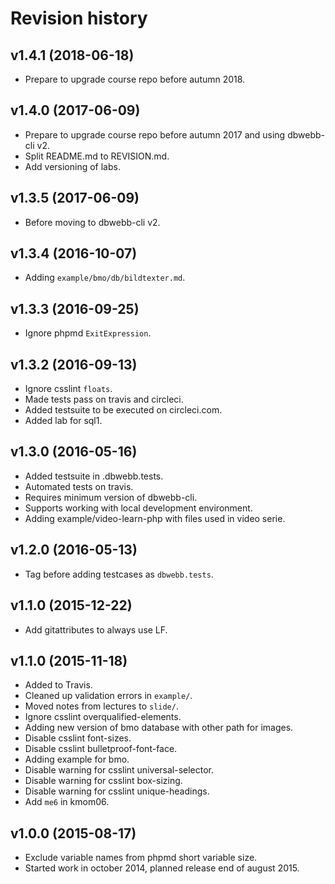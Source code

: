 Revision history
===================



v1.4.1 (2018-06-18)
-------------------

* Prepare to upgrade course repo before autumn 2018.



v1.4.0 (2017-06-09)
-------------------

* Prepare to upgrade course repo before autumn 2017 and using dbwebb-cli v2.
* Split README.md to REVISION.md.
* Add versioning of labs.



v1.3.5 (2017-06-09)
-------------------

* Before moving to dbwebb-cli v2.



v1.3.4 (2016-10-07)
-------------------

* Adding `example/bmo/db/bildtexter.md`.



v1.3.3 (2016-09-25)
-------------------

* Ignore phpmd `ExitExpression`.



v1.3.2 (2016-09-13)
-------------------

* Ignore csslint `floats`.
* Made tests pass on travis and circleci.
* Added testsuite to be executed on circleci.com.
* Added lab for sql1.



v1.3.0 (2016-05-16)
-------------------

* Added testsuite in .dbwebb.tests.
* Automated tests on travis.
* Requires minimum version of dbwebb-cli.
* Supports working with local development environment.
* Adding example/video-learn-php with files used in video serie.



v1.2.0 (2016-05-13)
-------------------

* Tag before adding testcases as `dbwebb.tests`.


v1.1.0 (2015-12-22)
-------------------

* Add gitattributes to always use LF.


v1.1.0 (2015-11-18)
-------------------

* Added to Travis.
* Cleaned up validation errors in `example/`.
* Moved notes from lectures to `slide/`.
* Ignore csslint overqualified-elements.
* Adding new version of bmo database with other path for images.
* Disable csslint font-sizes.
* Disable csslint bulletproof-font-face.
* Adding example for bmo.
* Disable warning for csslint universal-selector.
* Disable warning for csslint box-sizing.
* Disable warning for csslint unique-headings.
* Add `me6` in kmom06.


v1.0.0 (2015-08-17)
-------------------

* Exclude variable names from phpmd short variable size.
* Started work in october 2014, planned release end of august 2015.
